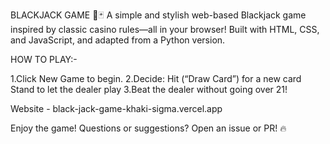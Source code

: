 BLACKJACK GAME 🎲🃏
A simple and stylish web-based Blackjack game inspired by classic casino rules—all in your browser! Built with HTML, CSS, and JavaScript, and adapted from a Python version.

HOW TO PLAY:-

1.Click New Game to begin.
2.Decide:
  Hit (“Draw Card”) for a new card
  Stand to let the dealer play
3.Beat the dealer without going over 21!

Website - black-jack-game-khaki-sigma.vercel.app

Enjoy the game!
Questions or suggestions? Open an issue or PR! 🔥
